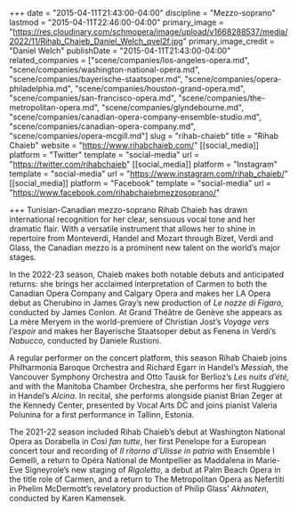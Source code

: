 +++
date = "2015-04-11T21:43:00-04:00"
discipline = "Mezzo-soprano"
lastmod = "2015-04-11T22:46:00-04:00"
primary_image = "https://res.cloudinary.com/schmopera/image/upload/v1668288537/media/2022/11/Rihab_Chaieb_Daniel_Welch_qvel2f.jpg"
primary_image_credit = "Daniel Welch"
publishDate = "2015-04-11T21:43:00-04:00"
related_companies = ["scene/companies/los-angeles-opera.md", "scene/companies/washington-national-opera.md", "scene/companies/bayerische-staatsoper.md", "scene/companies/opera-philadelphia.md", "scene/companies/houston-grand-opera.md", "scene/companies/san-francisco-opera.md", "scene/companies/the-metropolitan-opera.md", "scene/companies/glyndebourne.md", "scene/companies/canadian-opera-company-ensemble-studio.md", "scene/companies/canadian-opera-company.md", "scene/companies/opera-mcgill.md"]
slug = "rihab-chaieb"
title = "Rihab Chaieb"
website = "https://www.rihabchaieb.com/"
[[social_media]]
platform = "Twitter"
template = "social-media"
url = "https://twitter.com/rihabchaieb"
[[social_media]]
platform = "Instagram"
template = "social-media"
url = "https://www.instagram.com/rihab_chaieb/"
[[social_media]]
platform = "Facebook"
template = "social-media"
url = "https://www.facebook.com/rihabchaiebmezzosoprano/"

+++
Tunisian-Canadian mezzo-soprano Rihab Chaieb has drawn international recognition for her clear, sensuous vocal tone and her dramatic flair. With a versatile instrument that allows her to shine in repertoire from Monteverdi, Handel and Mozart through Bizet, Verdi and Glass, the Canadian mezzo is a prominent new talent on the world’s major stages.

In the 2022-23 season, Chaieb makes both notable debuts and anticipated returns: she brings her acclaimed interpretation of Carmen to both the Canadian Opera Company and Calgary Opera and makes her LA Opera debut as Cherubino in James Gray’s new production of _Le nozze di Figaro_, conducted by James Conlon. At Grand Théâtre de Genève she appears as La mère Meryem in the world-premiere of Christian Jost’s _Voyage vers l’espoir_ and makes her Bayerische Staatsoper debut as Fenena in Verdi’s _Nabucco,_ conducted by Daniele Rustioni.

A regular performer on the concert platform, this season Rihab Chaieb joins Philharmonia Baroque Orchestra and Richard Egarr in Handel’s _Messiah_, the Vancouver Symphony Orchestra and Otto Tausk for Berlioz’s _Les nuits d’été,_ and with the Manitoba Chamber Orchestra, she performs her first Ruggiero in Handel’s _Alcina_. In recital, she performs alongside pianist Brian Zeger at the Kennedy Center, presented by Vocal Arts DC and joins pianist Valeria Polunina for a first performance in Tallinn, Estonia.

The 2021-22 season included Rihab Chaieb’s debut at Washington National Opera as Dorabella in _Così fan tutte_, her first Penelope for a European concert tour and recording of _Il ritorno d’Ulisse in patria_ with Ensemble I Gemelli, a return to Opéra National de Montpellier as Maddalena in Marie-Eve Signeyrole’s new staging of _Rigoletto_, a debut at Palm Beach Opera in the title role of Carmen, and a return to The Metropolitan Opera as Nefertiti in Phelim McDermott’s revelatory production of Philip Glass’ _Akhnaten_, conducted by Karen Kamensek.